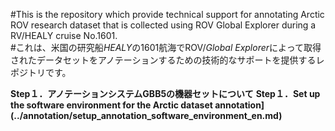 #This is the repository which provide technical support for annotating Arctic ROV research dataset that is collected using ROV Global Explorer during a RV/HEALY cruise No.1601.<br>
#これは、米国の研究船*HEALY*の1601航海でROV/*Global Explorer*によって取得されたデータセットをアノテーションするための技術的なサポートを提供するレポジトリです。<br>

**Step１．アノテーションシステムGBB5の機器セットについて**
**Step１．Set up the software environment for the Arctic dataset annotation](../annotation/setup_annotation_software_environment_en.md)**
